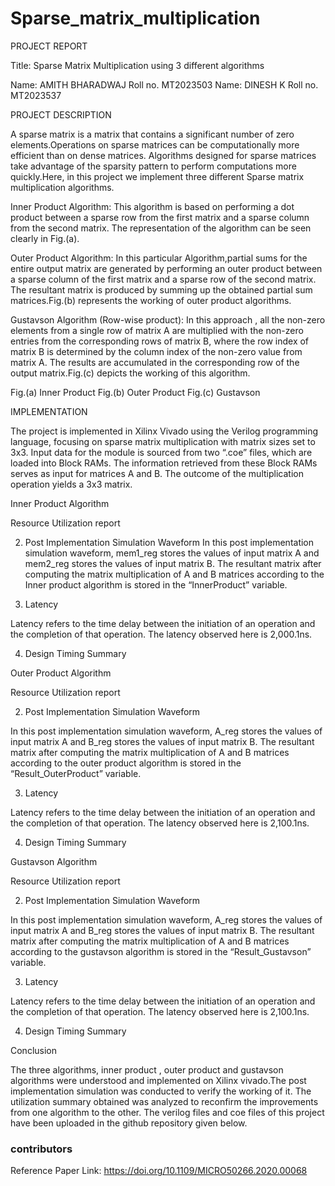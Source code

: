 # Sparse_matrix_multiplication

PROJECT REPORT


Title: Sparse Matrix Multiplication using 3 different algorithms 


Name: AMITH BHARADWAJ 
Roll no. MT2023503 
Name: DINESH K 
Roll no. MT2023537 

PROJECT DESCRIPTION

A sparse matrix is a matrix that contains a significant number of zero elements.Operations on sparse matrices can be computationally more efficient than on dense matrices. Algorithms designed for sparse matrices take advantage of the sparsity pattern to perform computations more quickly.Here, in this project we implement three different Sparse matrix multiplication algorithms.

Inner Product Algorithm: This algorithm is based on performing a dot product between a sparse row from the first matrix and a sparse column from the second matrix. The representation of the algorithm can be seen clearly in Fig.(a).

Outer Product Algorithm: In this particular Algorithm,partial sums for the entire output matrix are generated by performing an outer product between a sparse column of the first matrix and a sparse row of the second matrix. The resultant matrix is produced by summing up the obtained partial sum matrices.Fig.(b) represents the working of outer product algorithms.

Gustavson Algorithm (Row-wise product): In this approach , all the non-zero elements from a single row of matrix A are multiplied with the non-zero entries from the corresponding rows of matrix B, where the row index of matrix B is determined by the column index of the non-zero value from matrix A. The results are accumulated in the corresponding row of the output matrix.Fig.(c) depicts the working of this algorithm.




                                                     
Fig.(a) Inner Product          Fig.(b) Outer Product            Fig.(c) Gustavson 

IMPLEMENTATION

The project is implemented in Xilinx Vivado using the Verilog programming language, focusing on sparse matrix multiplication with matrix sizes set to 3x3. Input data for the module is sourced from two “.coe” files, which are loaded into Block RAMs. The information retrieved from these Block RAMs serves as input for matrices A and B. The outcome of the multiplication operation yields a 3x3 matrix.

Inner Product Algorithm

Resource Utilization report



2)  Post Implementation Simulation Waveform
In this post implementation simulation waveform, mem1_reg stores the values of input matrix A and mem2_reg stores the values of input matrix B. The resultant matrix after computing the matrix multiplication of A and B matrices according to the Inner product algorithm is stored in  the “InnerProduct” variable.
































3) Latency

Latency refers to the time delay between the initiation of an operation and the completion of that operation. The latency observed here is 2,000.1ns.





4) Design Timing Summary









Outer Product Algorithm

Resource Utilization report


2)  Post Implementation Simulation Waveform

In this post implementation simulation waveform, A_reg stores the values of input matrix A and B_reg stores the values of input matrix B. The resultant matrix after computing the matrix multiplication of A and B matrices according to the outer product algorithm is stored in  the “Result_OuterProduct” variable.




3) Latency

Latency refers to the time delay between the initiation of an operation and the completion of that operation. The latency observed here is 2,100.1ns.




4) Design Timing Summary









Gustavson Algorithm

Resource Utilization report


2)  Post Implementation Simulation Waveform

In this post implementation simulation waveform, A_reg stores the values of input matrix A and B_reg stores the values of input matrix B. The resultant matrix after computing the matrix multiplication of A and B matrices according to the gustavson algorithm is stored in  the “Result_Gustavson” variable.











3) Latency

Latency refers to the time delay between the initiation of an operation and the completion of that operation. The latency observed here is 2,100.1ns.



4) Design Timing Summary



Conclusion


The three algorithms, inner product , outer product and gustavson algorithms were understood and implemented on Xilinx vivado.The post implementation simulation was conducted to verify the working of it. The utilization summary obtained was analyzed to reconfirm the improvements from one algorithm to the other.
The verilog files and coe files of this project have been uploaded in the github repository given below.


### contributors


Reference Paper Link: https://doi.org/10.1109/MICRO50266.2020.00068
